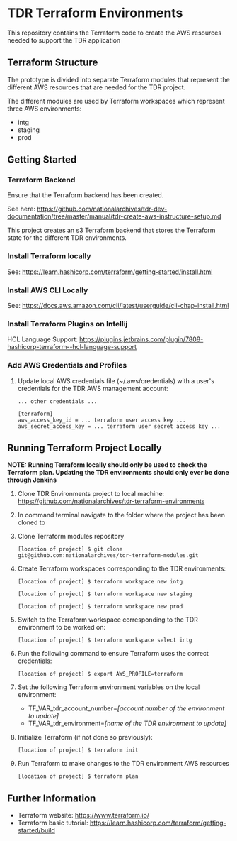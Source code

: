 # TDR Terraform Environments

This repository contains the Terraform code to create the AWS resources needed to support the TDR application

## Terraform Structure

The prototype is divided into separate Terraform modules that represent the different AWS resources that are needed for the TDR project.

The different modules are used by Terraform workspaces which represent three AWS environments:

* intg
* staging
* prod

## Getting Started

### Terraform Backend

Ensure that the Terraform backend has been created.

See here: https://github.com/nationalarchives/tdr-dev-documentation/tree/master/manual/tdr-create-aws-instructure-setup.md

This project creates an s3 Terraform backend that stores the Terraform state for the different TDR environments.

### Install Terraform locally

See: https://learn.hashicorp.com/terraform/getting-started/install.html

### Install AWS CLI Locally

See: https://docs.aws.amazon.com/cli/latest/userguide/cli-chap-install.html

### Install Terraform Plugins on Intellij

HCL Language Support: https://plugins.jetbrains.com/plugin/7808-hashicorp-terraform--hcl-language-support

### Add AWS Credentials and Profiles

1. Update local AWS credentials file (~/.aws/credentials) with a user's credentials for the TDR AWS management account:

   ```
   ... other credentials ...

   [terraform]
   aws_access_key_id = ... terraform user access key ...
   aws_secret_access_key = ... terraform user secret access key ...
   ```
   
## Running Terraform Project Locally

**NOTE: Running Terraform locally should only be used to check the Terraform plan. Updating the TDR environments should only ever be done through Jenkins**

1. Clone TDR Environments project to local machine: https://github.com/nationalarchives/tdr-terraform-environments

2. In command terminal navigate to the folder where the project has been cloned to

3. Clone Terraform modules repository
   ```
   [location of project] $ git clone git@github.com:nationalarchives/tdr-terraform-modules.git
   ```

4. Create Terraform workspaces corresponding to the TDR environments:

   ```
   [location of project] $ terraform workspace new intg
   
   [location of project] $ terraform workspace new staging
   
   [location of project] $ terraform workspace new prod
   ```
5. Switch to the Terraform workspace corresponding to the TDR environment to be worked on:

   ```
   [location of project] $ terraform workspace select intg
   ```
   
6. Run the following command to ensure Terraform uses the correct credentials:

   ```
   [location of project] $ export AWS_PROFILE=terraform
   ```
      
7. Set the following Terraform environment variables on the local environment:

    * TF_VAR_tdr_account_number=*[account number of the environment to update]*
    * TF_VAR_tdr_environment=*[name of the TDR environment to update]*
     
8. Initialize Terraform (if not done so previously):

   ```
   [location of project] $ terraform init   
   ```
   
9. Run Terraform to make changes to the TDR environment AWS resources

   ```
   [location of project] $ terraform plan
   ```
## Further Information

* Terraform website: https://www.terraform.io/
* Terraform basic tutorial: https://learn.hashicorp.com/terraform/getting-started/build
